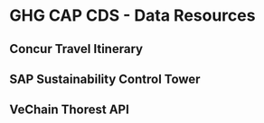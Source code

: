 # GHG CAP CDS - Data Resources

## Concur Travel Itinerary

## SAP Sustainability Control Tower

## VeChain Thorest API